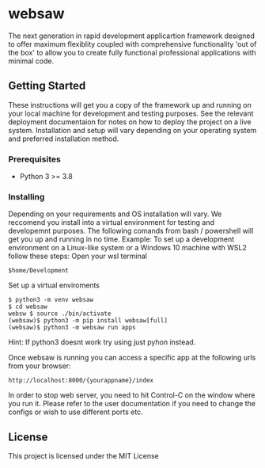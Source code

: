 # websaw
The next generation in rapid development applicartion framework designed to offer maximum flexiblity coupled with comprehensive functionality 'out of the box' to allow you to create fully functional professional applications with minimal code.

## Getting Started
These instructions will get you a copy of the framework up and running on your local machine for development and testing purposes. See the relevant deployment documentaion for notes on how to deploy the project on a live system. Installation and setup will vary depending on your operating system and preferred installation method.

### Prerequisites

* Python 3 >= 3.8

### Installing

Depending on your requirements and OS installation will vary. We reccomend you install into a virtual environment for testing and developemnt purposes.
The following comands from bash / powershell will get you up and running in no time.
Example:
To set up a development environment on a Linux-like system or a Windows 10 machine with WSL2 follow these steps:
Open your wsl terminal
```
$home/Development
```
Set up a virtual enviroments
```
$ python3 -m venv websaw
$ cd websaw
websw $ source ./bin/activate
(websaw)$ python3 -m pip install websaw[full]
(websaw)$ python3 -m websaw run apps
```
Hint: If python3 doesnt work try using just pyhon instead.

Once websaw is running you can access a specific app at the following urls from your browser:
```
http://localhost:8000/{yourappname}/index
```
In order to stop web server, you need to hit Control-C on the window where you run it.
Please refer to the user documentation if you need to change the configs or wish to use different ports etc.

## License

This project is licensed under the MIT License

